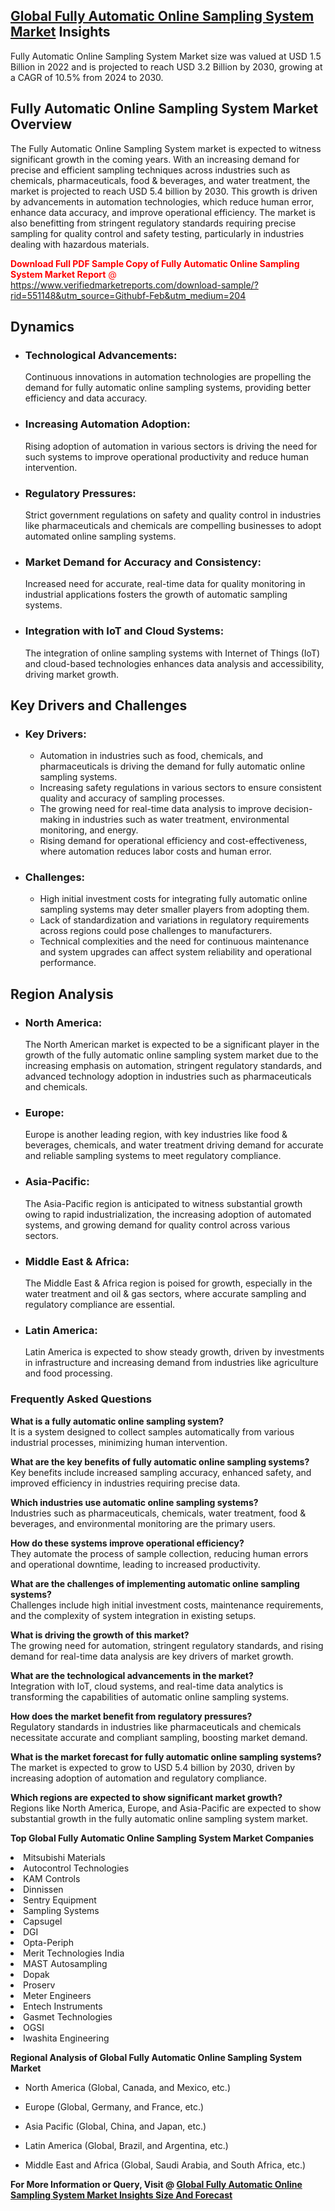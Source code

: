 <h2><a href="https://www.verifiedmarketreports.com/download-sample/?rid=551148&amp;utm_source=Githubf&amp;utm_medium=204" target="_blank">Global Fully Automatic Online Sampling System Market</a> Insights</h2><p>Fully Automatic Online Sampling System Market size was valued at USD 1.5 Billion in 2022 and is projected to reach USD 3.2 Billion by 2030, growing at a CAGR of 10.5% from 2024 to 2030.</p><p> <h2>Fully Automatic Online Sampling System Market Overview</h2> <p>The Fully Automatic Online Sampling System market is expected to witness significant growth in the coming years. With an increasing demand for precise and efficient sampling techniques across industries such as chemicals, pharmaceuticals, food & beverages, and water treatment, the market is projected to reach USD 5.4 billion by 2030. This growth is driven by advancements in automation technologies, which reduce human error, enhance data accuracy, and improve operational efficiency. The market is also benefitting from stringent regulatory standards requiring precise sampling for quality control and safety testing, particularly in industries dealing with hazardous materials.</p> <p><p><span class=""><span style="color: #ff0000;"><strong>Download Full PDF Sample Copy of Fully Automatic Online Sampling System Market Report</strong> @ </span><a href="https://www.verifiedmarketreports.com/download-sample/?rid=551148&amp;utm_source=Githubf-Feb&amp;utm_medium=204" target="_blank">https://www.verifiedmarketreports.com/download-sample/?rid=551148&amp;utm_source=Githubf-Feb&amp;utm_medium=204</a></span></p></p> <h2>Dynamics</h2> <ul> <li><h3>Technological Advancements:</h3> Continuous innovations in automation technologies are propelling the demand for fully automatic online sampling systems, providing better efficiency and data accuracy.</li> <li><h3>Increasing Automation Adoption:</h3> Rising adoption of automation in various sectors is driving the need for such systems to improve operational productivity and reduce human intervention.</li> <li><h3>Regulatory Pressures:</h3> Strict government regulations on safety and quality control in industries like pharmaceuticals and chemicals are compelling businesses to adopt automated online sampling systems.</li> <li><h3>Market Demand for Accuracy and Consistency:</h3> Increased need for accurate, real-time data for quality monitoring in industrial applications fosters the growth of automatic sampling systems.</li> <li><h3>Integration with IoT and Cloud Systems:</h3> The integration of online sampling systems with Internet of Things (IoT) and cloud-based technologies enhances data analysis and accessibility, driving market growth.</li> </ul> <h2>Key Drivers and Challenges</h2> <ul> <li><h3>Key Drivers:</h3> <ul> <li>Automation in industries such as food, chemicals, and pharmaceuticals is driving the demand for fully automatic online sampling systems.</li> <li>Increasing safety regulations in various sectors to ensure consistent quality and accuracy of sampling processes.</li> <li>The growing need for real-time data analysis to improve decision-making in industries such as water treatment, environmental monitoring, and energy.</li> <li>Rising demand for operational efficiency and cost-effectiveness, where automation reduces labor costs and human error.</li> </ul> </li> <li><h3>Challenges:</h3> <ul> <li>High initial investment costs for integrating fully automatic online sampling systems may deter smaller players from adopting them.</li> <li>Lack of standardization and variations in regulatory requirements across regions could pose challenges to manufacturers.</li> <li>Technical complexities and the need for continuous maintenance and system upgrades can affect system reliability and operational performance.</li> </ul> </li> </ul> <h2>Region Analysis</h2> <ul> <li><h3>North America:</h3> The North American market is expected to be a significant player in the growth of the fully automatic online sampling system market due to the increasing emphasis on automation, stringent regulatory standards, and advanced technology adoption in industries such as pharmaceuticals and chemicals.</li> <li><h3>Europe:</h3> Europe is another leading region, with key industries like food & beverages, chemicals, and water treatment driving demand for accurate and reliable sampling systems to meet regulatory compliance.</li> <li><h3>Asia-Pacific:</h3> The Asia-Pacific region is anticipated to witness substantial growth owing to rapid industrialization, the increasing adoption of automated systems, and growing demand for quality control across various sectors.</li> <li><h3>Middle East & Africa:</h3> The Middle East & Africa region is poised for growth, especially in the water treatment and oil & gas sectors, where accurate sampling and regulatory compliance are essential.</li> <li><h3>Latin America:</h3> Latin America is expected to show steady growth, driven by investments in infrastructure and increasing demand from industries like agriculture and food processing.</li> </ul> <h3>Frequently Asked Questions</h3> <p><strong>What is a fully automatic online sampling system?</strong><br>It is a system designed to collect samples automatically from various industrial processes, minimizing human intervention.</p> <p><strong>What are the key benefits of fully automatic online sampling systems?</strong><br>Key benefits include increased sampling accuracy, enhanced safety, and improved efficiency in industries requiring precise data.</p> <p><strong>Which industries use automatic online sampling systems?</strong><br>Industries such as pharmaceuticals, chemicals, water treatment, food & beverages, and environmental monitoring are the primary users.</p> <p><strong>How do these systems improve operational efficiency?</strong><br>They automate the process of sample collection, reducing human errors and operational downtime, leading to increased productivity.</p> <p><strong>What are the challenges of implementing automatic online sampling systems?</strong><br>Challenges include high initial investment costs, maintenance requirements, and the complexity of system integration in existing setups.</p> <p><strong>What is driving the growth of this market?</strong><br>The growing need for automation, stringent regulatory standards, and rising demand for real-time data analysis are key drivers of market growth.</p> <p><strong>What are the technological advancements in the market?</strong><br>Integration with IoT, cloud systems, and real-time data analytics is transforming the capabilities of automatic online sampling systems.</p> <p><strong>How does the market benefit from regulatory pressures?</strong><br>Regulatory standards in industries like pharmaceuticals and chemicals necessitate accurate and compliant sampling, boosting market demand.</p> <p><strong>What is the market forecast for fully automatic online sampling systems?</strong><br>The market is expected to grow to USD 5.4 billion by 2030, driven by increasing adoption of automation and regulatory compliance.</p> <p><strong>Which regions are expected to show significant market growth?</strong><br>Regions like North America, Europe, and Asia-Pacific are expected to show substantial growth in the fully automatic online sampling system market.</p> </p><p><strong>Top Global Fully Automatic Online Sampling System Market Companies</strong></p><div data-test-id=""><p><li>Mitsubishi Materials</li><li> Autocontrol Technologies</li><li> KAM Controls</li><li> Dinnissen</li><li> Sentry Equipment</li><li> Sampling Systems</li><li> Capsugel</li><li> DGI</li><li> Opta-Periph</li><li> Merit Technologies India</li><li> MAST Autosampling</li><li> Dopak</li><li> Proserv</li><li> Meter Engineers</li><li> Entech Instruments</li><li> Gasmet Technologies</li><li> OGSI</li><li> Iwashita Engineering</li></p><div><strong>Regional Analysis of&nbsp;Global Fully Automatic Online Sampling System Market</strong></div><ul><li dir="ltr"><p dir="ltr">North America&nbsp;(Global, Canada, and Mexico, etc.)</p></li><li dir="ltr"><p dir="ltr">Europe (Global, Germany, and France, etc.)</p></li><li dir="ltr"><p dir="ltr">Asia Pacific&nbsp;(Global, China, and Japan, etc.)</p></li><li dir="ltr"><p dir="ltr">Latin America&nbsp;(Global, Brazil, and Argentina, etc.)</p></li><li dir="ltr">Middle East and Africa&nbsp;(Global, Saudi Arabia, and South Africa, etc.)</li></ul><p><strong>For More Information or Query, Visit @&nbsp;</strong><strong><a href="https://www.verifiedmarketreports.com/product/fully-automatic-online-sampling-system-market/?utm_source=Githubf&amp;utm_medium=204" target="_blank">Global Fully Automatic Online Sampling System Market Insights Size And Forecast</a></strong></p></div>

